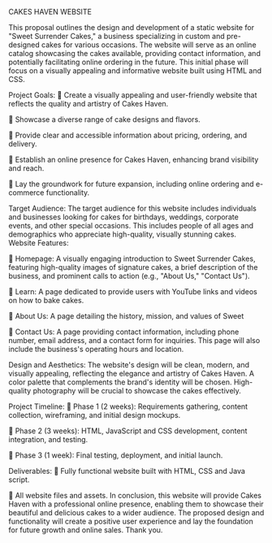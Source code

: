 CAKES HAVEN WEBSITE

 This proposal outlines the design and development of a static website for "Sweet Surrender Cakes," a business specializing in custom and pre-designed cakes for various occasions. The website will serve as an online catalog showcasing the cakes available, providing contact information, and potentially facilitating online ordering in the future. This initial phase will focus on a visually appealing and informative website built using HTML and CSS.

Project Goals:
	Create a visually appealing and user-friendly website that reflects the quality and artistry of Cakes Haven.

	Showcase a diverse range of cake designs and flavors.

	Provide clear and accessible information about pricing, ordering, and delivery.

	Establish an online presence for Cakes Haven, enhancing brand visibility and reach.

	Lay the groundwork for future expansion, including online ordering and e-commerce functionality.

 Target Audience:
The target audience for this website includes individuals and businesses looking for cakes for birthdays, weddings, corporate events, and other special occasions. This includes people of all ages and demographics who appreciate high-quality, visually stunning cakes.
Website Features:

	Homepage: A visually engaging introduction to Sweet Surrender Cakes, featuring high-quality images of signature cakes, a brief description of the business, and prominent calls to action (e.g., "About Us," "Contact Us").

	Learn: A page dedicated to provide users with YouTube links and videos on how to bake cakes. 

	About Us: A page detailing the history, mission, and values of Sweet 

	Contact Us: A page providing contact information, including phone number, email address, and a contact form for inquiries. This page will also include the business's operating hours and location.

Design and Aesthetics:
The website's design will be clean, modern, and visually appealing, reflecting the elegance and artistry of Cakes Haven. A color palette that complements the brand's identity will be chosen. High-quality photography will be crucial to showcase the cakes effectively.

Project Timeline:
	Phase 1 (2 weeks): Requirements gathering, content collection, wireframing, and initial design mockups.

	Phase 2 (3 weeks): HTML, JavaScript and CSS development, content integration, and testing.

	Phase 3 (1 week): Final testing, deployment, and initial launch.

Deliverables:
	Fully functional website built with HTML, CSS and Java script. 

	All website files and assets.
In conclusion, this website will provide Cakes Haven with a professional online presence, enabling them to showcase their beautiful and delicious cakes to a wider audience. The proposed design and functionality will create a positive user experience and lay the foundation for future growth and online sales.  Thank you.

